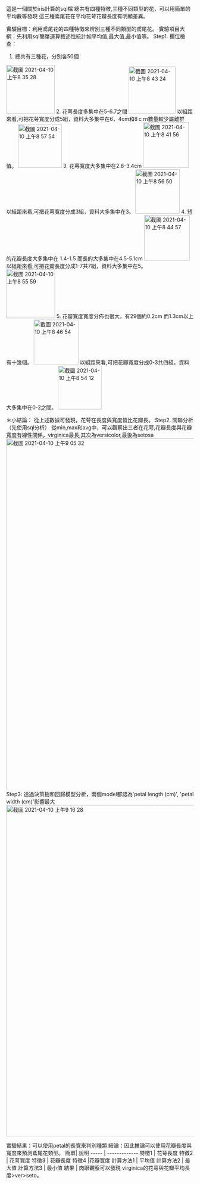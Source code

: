 這是一個關於iris計算的sql檔
總共有四種特徵,三種不同類型的花，可以用簡單的平均數等發現 這三種鳶尾花在平均花萼花瓣長度有明顯差異。

實驗目標：利用鳶尾花的四種特徵來辨別三種不同類型的鳶尾花。
實驗項目大綱：先利用sql簡單運算敘述性統計如平均值,最大值,最小值等。
Step1. 欄位檢查：
1. 總共有三種花，分別各50個
<img width="130" alt="截圖 2021-04-10 上午8 35 28" src="https://user-images.githubusercontent.com/66631188/114252449-d249c380-99d7-11eb-902b-70e8d0e4a221.png">
2. 花萼長度多集中在5-6.7之間
<img width="126" alt="截圖 2021-04-10 上午8 43 24" src="https://user-images.githubusercontent.com/66631188/114252633-d9bd9c80-99d8-11eb-8f23-74ef389b25f4.png">
以組距來看,可把花萼寬度分成5組，資料大多集中在6，4cm和8ｃｍ數量較少屬離群值。
<img width="117" alt="截圖 2021-04-10 上午8 57 54" src="https://user-images.githubusercontent.com/66631188/114253053-ffe43c00-99da-11eb-939b-a60dc8920b78.png">
3. 花萼寬度大多集中在2.8-3.4cm
<img width="122" alt="截圖 2021-04-10 上午8 41 56" src="https://user-images.githubusercontent.com/66631188/114252597-a0852c80-99d8-11eb-8837-d7d4c609cbc1.png">
以組距來看,可把花萼寬度分成3組，資料大多集中在3。
<img width="119" alt="截圖 2021-04-10 上午8 56 50" src="https://user-images.githubusercontent.com/66631188/114252998-c6133580-99da-11eb-8e92-9c658a95c1b8.png">
4. 短的花瓣長度大多集中在 1.4-1.5 而長的大多集中在4.5-5.1cm
<img width="122" alt="截圖 2021-04-10 上午8 44 57" src="https://user-images.githubusercontent.com/66631188/114252668-0ffb1c00-99d9-11eb-86f3-9184926cb7b3.png">
以組距來看,可把花瓣長度分成1-7共7組，資料大多集中在5。
<img width="131" alt="截圖 2021-04-10 上午8 55 59" src="https://user-images.githubusercontent.com/66631188/114252961-982df100-99da-11eb-80f4-7cefc206a4d0.png">
5. 花瓣寬度寬度分佈也很大，有29個約0.2cm 而1.3cm以上有十幾個。
<img width="120" alt="截圖 2021-04-10 上午8 46 54" src="https://user-images.githubusercontent.com/66631188/114252728-55b7e480-99d9-11eb-8f18-ece7f2f10ecc.png">
以組距來看,可把花瓣寬度分成0-3共四組，資料大多集中在0-2之間。
<img width="117" alt="截圖 2021-04-10 上午8 54 12" src="https://user-images.githubusercontent.com/66631188/114252918-58ffa000-99da-11eb-9366-a36a127e338d.png">

＊小結論： 從上述數據可發現，花萼在長度與寬度皆比花瓣長。
Step2. 關聯分析（先使用sql分析）
從min,max和avg中，可以觀察出三者在花萼,花瓣長度與花瓣寬度有線性關係，virginica最長,其次為versicolor,最後為setosa
<img width="945" alt="截圖 2021-04-10 上午9 05 32" src="https://user-images.githubusercontent.com/66631188/114253225-ee4f6400-99db-11eb-911c-09a4e1568bb8.png">
Step3: 透過決策樹和回歸模型分析，兩個model都認為'petal length (cm)', 'petal width (cm)'影響最大
<img width="890" alt="截圖 2021-04-10 上午9 16 28" src="https://user-images.githubusercontent.com/66631188/114253645-8c8ff980-99dd-11eb-9880-6ba6f5e2d273.png">

實驗結果：可以使用petal的長寬來判別種類
結論：因此推論可以使用花瓣長度與寬度來預測鳶尾花類型。
簡單| 說明 
----- | ------------- 
特徵1   | 花萼長度 
特徵2   | 花萼寬度
特徵3   | 花瓣長度
特徵4   |花瓣寬度
計算方法1 | 平均值 
計算方法2 | 最大值 
計算方法3 | 最小值 
結果 | 肉眼觀察可以發現 virginica的花萼與花瓣平均長度>ver>seto。


